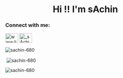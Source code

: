 <h1 align="center">Hi !! I'm sAchin</h1>

<h3 align="left">Connect with me:</h3>
<p align="left">
<a href="https://www.linkedin.com/in/sachinindwar/" target="blank"><img align="center" src="https://raw.githubusercontent.com/rahuldkjain/github-profile-readme-generator/master/src/images/icons/Social/linked-in-alt.svg" alt="www.linkedin.com/in/sachinindwar/" height="30" width="40" /></a>
<a href="https://x.com/_sAchin63" target="blank"><img align="center" src="https://raw.githubusercontent.com/rahuldkjain/github-profile-readme-generator/master/src/images/icons/Social/twitter.svg" alt="_sAchin63" height="30" width="40" /></a>
</p>

<p><img align="center" src="https://github-readme-stats.vercel.app/api/top-langs?username=sachin-680&show_icons=true&locale=en&layout=compact" alt="sachin-680" /></p>

<p>&nbsp;<img align="center" src="https://github-readme-stats.vercel.app/api?username=sachin-680&show_icons=true&locale=en" alt="sachin-680" /></p>

<p><img align="center" src="https://github-readme-streak-stats.herokuapp.com/?user=sachin-680&" alt="sachin-680" /></p>
